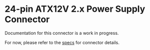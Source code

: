 # 24-pin ATX12V 2.x Power Supply Connector
Documentation for this connector is a work in progress.

For now, please refer to the [specs](specs.yaml) for connector details.
